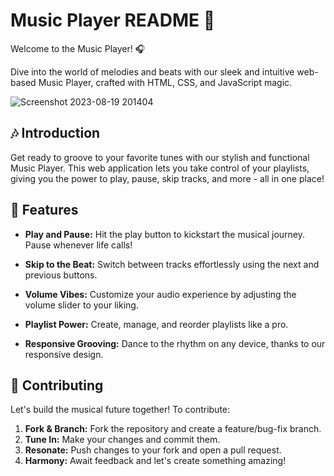 #  Music Player README 🎵

Welcome to the  Music Player! 🎧

Dive into the world of melodies and beats with our sleek and intuitive web-based Music Player, crafted with HTML, CSS, and JavaScript magic.


![Screenshot 2023-08-19 201404](https://github.com/Monishgithub123/MUSIC-PLAYER/assets/136221563/fcd0cc7f-75bd-412e-8c24-e1ba98cf7bec)

## 🎶 Introduction

Get ready to groove to your favorite tunes with our stylish and functional Music Player. This web application lets you take control of your playlists, giving you the power to play, pause, skip tracks, and more - all in one place!

## 🌟 Features

- **Play and Pause:** Hit the play button to kickstart the musical journey. Pause whenever life calls!
- **Skip to the Beat:** Switch between tracks effortlessly using the next and previous buttons.
- **Volume Vibes:** Customize your audio experience by adjusting the volume slider to your liking.
- **Playlist Power:** Create, manage, and reorder playlists like a pro.

- **Responsive Grooving:** Dance to the rhythm on any device, thanks to our responsive design.




## 🤝 Contributing

Let's build the musical future together! To contribute:

1. **Fork & Branch:** Fork the repository and create a feature/bug-fix branch.
2. **Tune In:** Make your changes and commit them.
3. **Resonate:** Push changes to your fork and open a pull request.
4. **Harmony:** Await feedback and let's create something amazing!

